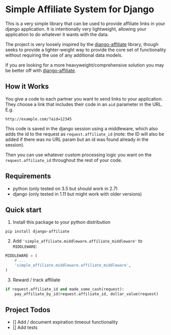 # Simple Affiliate System for Django


This is a very simple library that can be used to provide affiliate links in your django application.
It is intentionally very lightweight, allowing your application to do whatever it wants with the data.

The project is very loosely inspired by the [django-affiliate](https://github.com/st4lk/django-affiliate) library,
though seeks to provide a lighter-weight way to provide the core set of functionality without requiring the
use of any additional data models.

If you are looking for a more heavyweight/comprehensive solution you may be better off with
[django-affiliate](https://github.com/st4lk/django-affiliate).

## How it Works


You give a code to each partner you want to send links to your application.
They choose a link that includes their code in an `aid` parameter in the URL. E.g.

`http://example.com/?aid=12345`

This code is saved in the django session using a middleware, which also adds the id to the request
as `request.affiliate_id` (note: the ID will also be added if there was no URL param but an id was found
already in the session).

Then you can use whatever custom processing logic you want on the `request.affiliate_id` throughout the
rest of your code.

## Requirements

- python (only tested on 3.5 but should work in 2.7)
- django (only tested in 1.11 but might work with older versions)


## Quick start

1. Install this package to your python distribution

`pip install django-affiliate`

2. Add `'simple_affiliate.middleware.affiliate_middleware'` to `MIDDLEWARE`:

```python
MIDDLEWARE = (
    # ...
    'simple_affiliate.middleware.affiliate_middleware',
)
```

3. Reward / track affiliate

```python
if request.affiliate_id and made_some_cash(request):
    pay_affiliate_by_id(request.affiliate_id, dollar_value(request)
```

## Project Todos

  - [] Add / document expiration timeout functionality
  - [] Add tests
